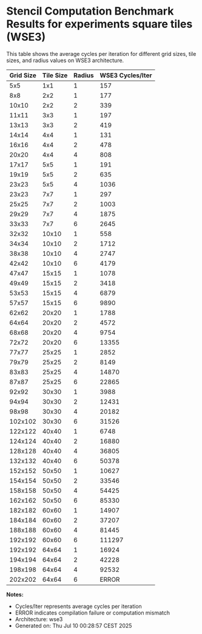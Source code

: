 # Stencil Computation Benchmark Results for experiments square tiles (WSE3)

This table shows the average cycles per iteration for different grid sizes, tile sizes, and radius values on WSE3 architecture.

| Grid Size | Tile Size | Radius | WSE3 Cycles/Iter |
|-----------|-----------|--------|------------------|
| 5x5 | 1x1 | 1 | 157 |
| 8x8 | 2x2 | 1 | 177 |
| 10x10 | 2x2 | 2 | 339 |
| 11x11 | 3x3 | 1 | 197 |
| 13x13 | 3x3 | 2 | 419 |
| 14x14 | 4x4 | 1 | 131 |
| 16x16 | 4x4 | 2 | 478 |
| 20x20 | 4x4 | 4 | 808 |
| 17x17 | 5x5 | 1 | 191 |
| 19x19 | 5x5 | 2 | 635 |
| 23x23 | 5x5 | 4 | 1036 |
| 23x23 | 7x7 | 1 | 297 |
| 25x25 | 7x7 | 2 | 1003 |
| 29x29 | 7x7 | 4 | 1875 |
| 33x33 | 7x7 | 6 | 2645 |
| 32x32 | 10x10 | 1 | 558 |
| 34x34 | 10x10 | 2 | 1712 |
| 38x38 | 10x10 | 4 | 2747 |
| 42x42 | 10x10 | 6 | 4179 |
| 47x47 | 15x15 | 1 | 1078 |
| 49x49 | 15x15 | 2 | 3418 |
| 53x53 | 15x15 | 4 | 6879 |
| 57x57 | 15x15 | 6 | 9890 |
| 62x62 | 20x20 | 1 | 1788 |
| 64x64 | 20x20 | 2 | 4572 |
| 68x68 | 20x20 | 4 | 9754 |
| 72x72 | 20x20 | 6 | 13355 |
| 77x77 | 25x25 | 1 | 2852 |
| 79x79 | 25x25 | 2 | 8149 |
| 83x83 | 25x25 | 4 | 14870 |
| 87x87 | 25x25 | 6 | 22865 |
| 92x92 | 30x30 | 1 | 3988 |
| 94x94 | 30x30 | 2 | 12431 |
| 98x98 | 30x30 | 4 | 20182 |
| 102x102 | 30x30 | 6 | 31526 |
| 122x122 | 40x40 | 1 | 6748 |
| 124x124 | 40x40 | 2 | 16880 |
| 128x128 | 40x40 | 4 | 36805 |
| 132x132 | 40x40 | 6 | 50378 |
| 152x152 | 50x50 | 1 | 10627 |
| 154x154 | 50x50 | 2 | 33546 |
| 158x158 | 50x50 | 4 | 54425 |
| 162x162 | 50x50 | 6 | 85330 |
| 182x182 | 60x60 | 1 | 14907 |
| 184x184 | 60x60 | 2 | 37207 |
| 188x188 | 60x60 | 4 | 81445 |
| 192x192 | 60x60 | 6 | 111297 |
| 192x192 | 64x64 | 1 | 16924 |
| 194x194 | 64x64 | 2 | 42228 |
| 198x198 | 64x64 | 4 | 92532 |
| 202x202 | 64x64 | 6 | ERROR |

**Notes:**
- Cycles/Iter represents average cycles per iteration
- ERROR indicates compilation failure or computation mismatch
- Architecture: wse3
- Generated on: Thu Jul 10 00:28:57 CEST 2025
